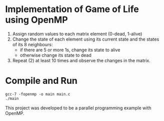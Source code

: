 # Implementation of Game of Life using OpenMP
1. Assign random values to each matrix element (0-dead, 1-alive)
1. Change the state of each element using its current state and the states of its 8 neighbours:
   * if there are 5 or more 1s, change its state to alive 
   * otherwise change its state to dead
1. Repeat (2) at least 10 times and observe the changes in the matrix.

# Compile and Run
```console
gcc-7 -fopenmp -o main main.c
./main
```

This project was developed to be a parallel programming example with OpenMP.
